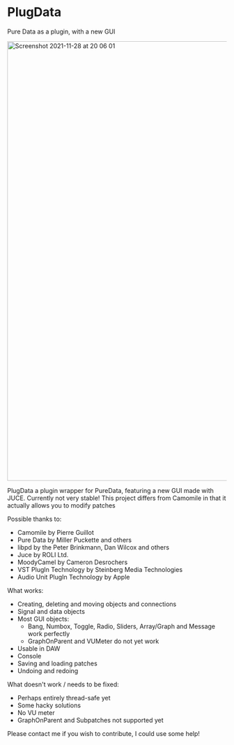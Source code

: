 # PlugData
Pure Data as a plugin, with a new GUI

<img width="1007" alt="Screenshot 2021-11-28 at 20 06 01" src="https://user-images.githubusercontent.com/44585538/143782272-858d8b40-ccb0-4ed7-81aa-08709cc9d472.png">


PlugData a plugin wrapper for PureData, featuring a new GUI made with JUCE. Currently not very stable!
This project differs from Camomile in that it actually allows you to modify patches

Possible thanks to:

- Camomile by Pierre Guillot
- Pure Data by Miller Puckette and others
- libpd by the Peter Brinkmann, Dan Wilcox and others
- Juce by ROLI Ltd.
- MoodyCamel by Cameron Desrochers
- VST PlugIn Technology by Steinberg Media Technologies
- Audio Unit PlugIn Technology by Apple

What works:
- Creating, deleting and moving objects and connections
- Signal and data objects
- Most GUI objects:
  - Bang, Numbox, Toggle, Radio, Sliders, Array/Graph and Message work perfectly
  - GraphOnParent and VUMeter do not yet work
- Usable in DAW
- Console
- Saving and loading patches
- Undoing and redoing


What doesn't work / needs to be fixed:
- Perhaps entirely thread-safe yet
- Some hacky solutions
- No VU meter
- GraphOnParent and Subpatches not supported yet


Please contact me if you wish to contribute, I could use some help!
